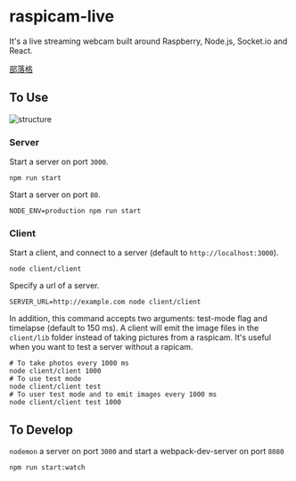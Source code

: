 # raspicam-live
It's a live streaming webcam built around Raspberry, Node.js, Socket.io and React.

[部落格](http://blog.craftbeer.tw/make-your-own-dropcam-with-raspberry-pi-and-node-js/)

## To Use
![structure]()


### Server
Start a server on port `3000`.

	npm run start

Start a server on port `80`.

	NODE_ENV=production npm run start

### Client
Start a client, and connect to a server (default to `http://localhost:3000`).

	node client/client


Specify a url of a server.

	SERVER_URL=http://example.com node client/client

In addition, this command accepts two arguments: test-mode flag and timelapse (default to 150 ms). A client will emit the image files in the `client/lib` folder instead of taking pictures from a raspicam. It's useful when you want to test a server without a rapicam.

	# To take photos every 1000 ms
	node client/client 1000
	# To use test mode
	node client/client test
	# To user test mode and to emit images every 1000 ms
	node client/client test 1000

## To Develop
`nodemon` a server on port `3000` and start a webpack-dev-server on port `8080`

	npm run start:watch

